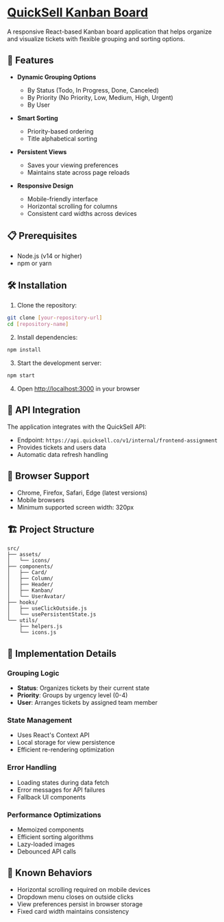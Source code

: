 # [QuickSell Kanban Board](https://pooja-quicksell-7um8m4h2k-pooja-s-projects-abc7be21.vercel.app)

A responsive React-based Kanban board application that helps organize and visualize tickets with flexible grouping and sorting options.

## 🚀 Features

- **Dynamic Grouping Options**
  - By Status (Todo, In Progress, Done, Canceled)
  - By Priority (No Priority, Low, Medium, High, Urgent)
  - By User
  
- **Smart Sorting**
  - Priority-based ordering
  - Title alphabetical sorting
  
- **Persistent Views**
  - Saves your viewing preferences
  - Maintains state across page reloads
  
- **Responsive Design**
  - Mobile-friendly interface
  - Horizontal scrolling for columns
  - Consistent card widths across devices

## 📋 Prerequisites

- Node.js (v14 or higher)
- npm or yarn

## 🛠️ Installation

1. Clone the repository:
```bash
git clone [your-repository-url]
cd [repository-name]
```

2. Install dependencies:
```bash
npm install
```

3. Start the development server:
```bash
npm start
```

4. Open [http://localhost:3000](http://localhost:3000) in your browser

## 🔌 API Integration

The application integrates with the QuickSell API:
- Endpoint: `https://api.quicksell.co/v1/internal/frontend-assignment`
- Provides tickets and users data
- Automatic data refresh handling

## 📱 Browser Support

- Chrome, Firefox, Safari, Edge (latest versions)
- Mobile browsers
- Minimum supported screen width: 320px

## 🏗️ Project Structure

```
src/
├── assets/
│   └── icons/
├── components/
│   ├── Card/
│   ├── Column/
│   ├── Header/
│   ├── Kanban/
│   └── UserAvatar/
├── hooks/
│   ├── useClickOutside.js
│   └── usePersistentState.js
└── utils/
    ├── helpers.js
    └── icons.js
```

## 🎯 Implementation Details

### Grouping Logic
- **Status**: Organizes tickets by their current state
- **Priority**: Groups by urgency level (0-4)
- **User**: Arranges tickets by assigned team member

### State Management
- Uses React's Context API
- Local storage for view persistence
- Efficient re-rendering optimization

### Error Handling
- Loading states during data fetch
- Error messages for API failures
- Fallback UI components

### Performance Optimizations
- Memoized components
- Efficient sorting algorithms
- Lazy-loaded images
- Debounced API calls

## 🚨 Known Behaviors

- Horizontal scrolling required on mobile devices
- Dropdown menu closes on outside clicks
- View preferences persist in browser storage
- Fixed card width maintains consistency
